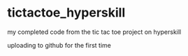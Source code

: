 # tictactoe_hyperskill
my completed code from the tic tac toe project on hyperskill

uploading to github for the first time

